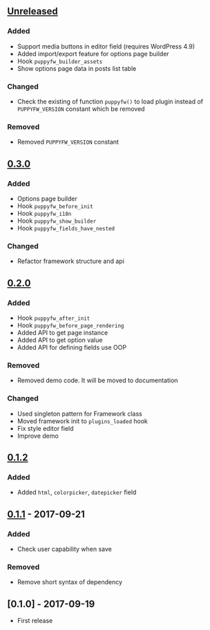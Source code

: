 ## [Unreleased]
### Added
- Support media buttons in editor field (requires WordPress 4.9)
- Added import/export feature for options page builder
- Hook `puppyfw_builder_assets`
- Show options page data in posts list table

### Changed
- Check the existing of function `puppyfw()` to load plugin instead of `PUPPYFW_VERSION` constant which be removed

### Removed
- Removed `PUPPYFW_VERSION` constant

## [0.3.0]
### Added
- Options page builder
- Hook `puppyfw_before_init`
- Hook `puppyfw_i18n`
- Hook `puppyfw_show_builder`
- Hook `puppyfw_fields_have_nested`

### Changed
- Refactor framework structure and api

## [0.2.0]
### Added
- Hook `puppyfw_after_init`
- Hook `puppyfw_before_page_rendering`
- Added API to get page instance
- Added API to get option value
- Added API for defining fields use OOP

### Removed
- Removed demo code. It will be moved to documentation

### Changed
- Used singleton pattern for Framework class
- Moved framework init to `plugins_loaded` hook
- Fix style editor field
- Improve demo

## [0.1.2]
### Added
- Added `html`, `colorpicker`, `datepicker` field

## [0.1.1] - 2017-09-21
### Added
- Check user capability when save

### Removed
- Remove short syntax of dependency

## [0.1.0] - 2017-09-19
- First release

[Unreleased]: https://github.com/truongwp/puppyfw/compare/0.3.0...HEAD
[0.3.0]: https://github.com/truongwp/puppyfw/compare/0.2.0...0.3.0
[0.2.0]: https://github.com/truongwp/puppyfw/compare/0.1.2...0.2.0
[0.1.2]: https://github.com/truongwp/puppyfw/compare/0.1.1...0.1.2
[0.1.1]: https://github.com/truongwp/puppyfw/compare/0.1.0...0.1.1
